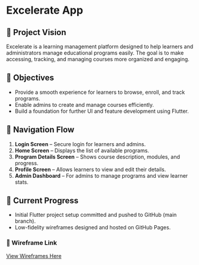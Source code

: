 # Excelerate App

## 📘 Project Vision
Excelerate is a learning management platform designed to help learners and administrators manage educational programs easily. The goal is to make accessing, tracking, and managing courses more organized and engaging.

## 🎯 Objectives
- Provide a smooth experience for learners to browse, enroll, and track programs.
- Enable admins to create and manage courses efficiently.
- Build a foundation for further UI and feature development using Flutter.

## 🧭 Navigation Flow
1. **Login Screen** – Secure login for learners and admins.
2. **Home Screen** – Displays the list of available programs.
3. **Program Details Screen** – Shows course description, modules, and progress.
4. **Profile Screen** – Allows learners to view and edit their details.
5. **Admin Dashboard** – For admins to manage programs and view learner stats.

## 🧩 Current Progress
- Initial Flutter project setup committed and pushed to GitHub (main branch).
- Low-fidelity wireframes designed and hosted on GitHub Pages.

### 🔗 Wireframe Link
[View Wireframes Here]((https://excelerate-wireframe.netlify.app/))

